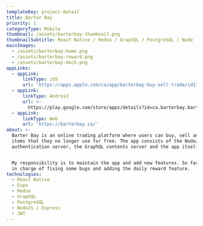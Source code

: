 ```yaml
---
templateKey: project-detail
title: Barter Bay
priority: 1
categoryType: Mobile
thumbnail: /assets/barterbay-thumbnail.png
thumbnailSubtitle: React Native / Redux / GraphQL / PostgreSQL / Node
mainImages:
  - /assets/barterbay-home.png
  - /assets/barterbay-reward.png
  - /assets/barterbay-deck.png
appLinks:
  - appLink:
      linkType: iOS
      url: 'https://apps.apple.com/ca/app/barterbay-buy-sell-trade/id1329124837'
  - appLink:
      linkType: Android
      url: >-
        https://play.google.com/store/apps/details?id=ca.barterbay.barterbay&hl=en_US
  - appLink:
      linkType: Web
      url: 'https://barterbay.ca/'
about: >-
  Barter Bay is an online trading platform where users can buy, sell and trade
  items that they no longer use for free. The app consists of the Node/Express
  authentication server, the GraphQL contents server and the app itself.


  My responsibility is to maintain the app and add new features. So far, I was
  in charge of fixing some bugs and adding the daily reward feature.
technologies:
  - React Native
  - Expo
  - Redux
  - GraphQL
  - PostgreSQL
  - NodeJS / Express
  - JWT
---
```


